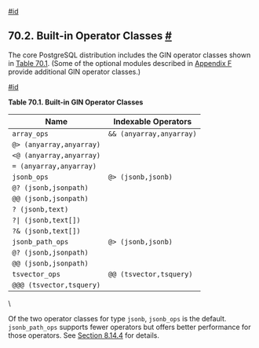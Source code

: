 [#id](#GIN-BUILTIN-OPCLASSES)

## 70.2. Built-in Operator Classes [#](#GIN-BUILTIN-OPCLASSES)

The core PostgreSQL distribution includes the GIN operator classes shown in [Table 70.1](gin-builtin-opclasses#GIN-BUILTIN-OPCLASSES-TABLE). (Some of the optional modules described in [Appendix F](contrib) provide additional GIN operator classes.)

[#id](#GIN-BUILTIN-OPCLASSES-TABLE)

**Table 70.1. Built-in GIN Operator Classes**

| Name                     | Indexable Operators      |
| ------------------------ | ------------------------ |
| `array_ops`              | `&& (anyarray,anyarray)` |
| `@> (anyarray,anyarray)` |                          |
| `<@ (anyarray,anyarray)` |                          |
| `= (anyarray,anyarray)`  |                          |
| `jsonb_ops`              | `@> (jsonb,jsonb)`       |
| `@? (jsonb,jsonpath)`    |                          |
| `@@ (jsonb,jsonpath)`    |                          |
| `? (jsonb,text)`         |                          |
| `?\| (jsonb,text[])`     |                          |
| `?& (jsonb,text[])`      |                          |
| `jsonb_path_ops`         | `@> (jsonb,jsonb)`       |
| `@? (jsonb,jsonpath)`    |                          |
| `@@ (jsonb,jsonpath)`    |                          |
| `tsvector_ops`           | `@@ (tsvector,tsquery)`  |
| `@@@ (tsvector,tsquery)` |                          |

\


Of the two operator classes for type `jsonb`, `jsonb_ops` is the default. `jsonb_path_ops` supports fewer operators but offers better performance for those operators. See [Section 8.14.4](datatype-json#JSON-INDEXING) for details.